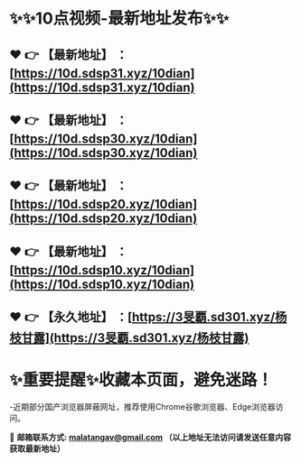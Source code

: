 :sparkles::sparkles:10点视频-最新地址发布:sparkles::sparkles:
==
:heart: :point_right: 【最新地址】 ：[https://10d.sdsp31.xyz/10dian](https://10d.sdsp31.xyz/10dian)
------
:heart: :point_right: 【最新地址】 ：[https://10d.sdsp30.xyz/10dian](https://10d.sdsp30.xyz/10dian)
------
:heart: :point_right: 【最新地址】 ：[https://10d.sdsp20.xyz/10dian](https://10d.sdsp20.xyz/10dian)
------
:heart: :point_right: 【最新地址】 ：[https://10d.sdsp10.xyz/10dian](https://10d.sdsp10.xyz/10dian)
------
:heart: :point_right: 【永久地址】 ：[https://3旻覇.sd301.xyz/杨枝甘露](https://3旻覇.sd301.xyz/杨枝甘露)
------
:sparkles:重要提醒:sparkles:收藏本页面，避免迷路！
==
-近期部分国产浏览器屏蔽网址，推荐使用Chrome谷歌浏览器、Edge浏览器访问。

:e-mail: __邮箱联系方式: <malatangav@gmail.com> （以上地址无法访问请发送任意内容获取最新地址）__
